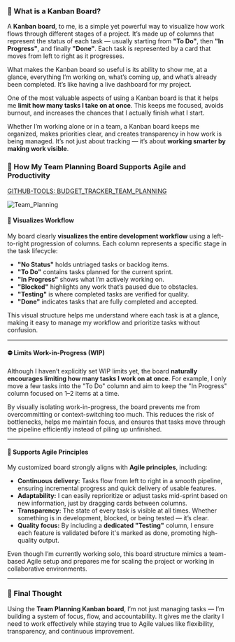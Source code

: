 ### 🧾 What is a Kanban Board?

A **Kanban board**, to me, is a simple yet powerful way to visualize how work flows through different stages of a project. It’s made up of columns that represent the status of each task — usually starting from **"To Do"**, then **"In Progress"**, and finally **"Done"**. Each task is represented by a card that moves from left to right as it progresses.

What makes the Kanban board so useful is its ability to show me, at a glance, everything I’m working on, what’s coming up, and what’s already been completed. It’s like having a live dashboard for my project.

One of the most valuable aspects of using a Kanban board is that it helps me **limit how many tasks I take on at once**. This keeps me focused, avoids burnout, and increases the chances that I actually finish what I start.

Whether I’m working alone or in a team, a Kanban board keeps me organized, makes priorities clear, and creates transparency in how work is being managed. It’s not just about tracking — it’s about **working smarter by making work visible**.

### 📌 How My Team Planning Board Supports Agile and Productivity

[GITHUB-TOOLS: BUDGET_TRACKER_TEAM_PLANNING](https://github.com/users/Wareezy/projects/18)

![Team_Planning](https://github.com/user-attachments/assets/3d1499ee-d01a-43ac-9c52-9f13391d9612)


#### 🧭 Visualizes Workflow

My board clearly **visualizes the entire development workflow** using a left-to-right progression of columns. Each column represents a specific stage in the task lifecycle:

- **"No Status"** holds untriaged tasks or backlog items.
- **"To Do"** contains tasks planned for the current sprint.
- **"In Progress"** shows what I’m actively working on.
- **"Blocked"** highlights any work that’s paused due to obstacles.
- **"Testing"** is where completed tasks are verified for quality.
- **"Done"** indicates tasks that are fully completed and accepted.

This visual structure helps me understand where each task is at a glance, making it easy to manage my workflow and prioritize tasks without confusion.

---

#### ⛔ Limits Work-in-Progress (WIP)

Although I haven’t explicitly set WIP limits yet, the board **naturally encourages limiting how many tasks I work on at once**. For example, I only move a few tasks into the "To Do" column and aim to keep the "In Progress" column focused on 1–2 items at a time.

By visually isolating work-in-progress, the board prevents me from overcommitting or context-switching too much. This reduces the risk of bottlenecks, helps me maintain focus, and ensures that tasks move through the pipeline efficiently instead of piling up unfinished.

---

#### 🔄 Supports Agile Principles

My customized board strongly aligns with **Agile principles**, including:

- **Continuous delivery:** Tasks flow from left to right in a smooth pipeline, ensuring incremental progress and quick delivery of usable features.
- **Adaptability:** I can easily reprioritize or adjust tasks mid-sprint based on new information, just by dragging cards between columns.
- **Transparency:** The state of every task is visible at all times. Whether something is in development, blocked, or being tested — it’s clear.
- **Quality focus:** By including a **dedicated "Testing"** column, I ensure each feature is validated before it's marked as done, promoting high-quality output.

Even though I’m currently working solo, this board structure mimics a team-based Agile setup and prepares me for scaling the project or working in collaborative environments.

---

### 🧠 Final Thought

Using the **Team Planning Kanban board**, I’m not just managing tasks — I’m building a system of focus, flow, and accountability. It gives me the clarity I need to work effectively while staying true to Agile values like flexibility, transparency, and continuous improvement.
